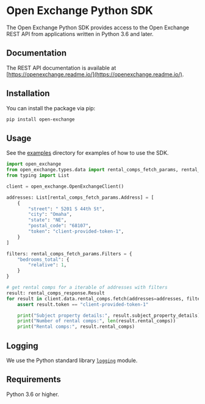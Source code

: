 # Open Exchange Python SDK

The Open Exchange Python SDK provides access to the Open Exchange REST API from applications written in Python 3.6
and later.

## Documentation

The REST API documentation is available at [https://openexchange.readme.io/](https://openexchange.readme.io/).

## Installation

You can install the package via pip:

```bash
pip install open-exchange
```

## Usage

See the [examples][0] directory for examples of how to use the SDK.

```python
import open_exchange
from open_exchange.types.data import rental_comps_fetch_params, rental_comps_response
from typing import List

client = open_exchange.OpenExchangeClient()

addresses: List[rental_comps_fetch_params.Address] = [
    {
        "street": " 5201 S 44th St",
        "city": "Omaha",
        "state": "NE",
        "postal_code": "68107",
        "token": "client-provided-token-1",
    }
]

filters: rental_comps_fetch_params.Filters = {
    "bedrooms_total": {
        "relative": 1,
    }
}

# get rental comps for a iterable of addresses with filters
result: rental_comps_response.Result
for result in client.data.rental_comps.fetch(addresses=addresses, filters=filters):
    assert result.token == "client-provided-token-1"

    print("Subject property details:", result.subject_property_details)
    print("Number of rental comps:", len(result.rental_comps))
    print("Rental comps:", result.rental_comps)
```

## Logging

We use the Python standard library [`logging`](https://docs.python.org/3/library/logging.html) module.

## Requirements

Python 3.6 or higher.


[0]: https://github.com/opendoor-labs/open-exchange-python/tree/main/examples